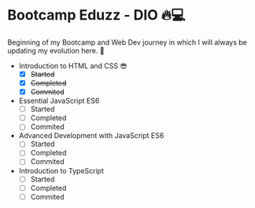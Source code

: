 # Bootcamp Eduzz - DIO :fire::computer:

Beginning of my Bootcamp and Web Dev journey in which I will always be updating my evolution here. :door:

- Introduction to HTML and CSS :sunglasses: 
  - [x] ~~Started~~
  - [x] ~~Completed~~
  - [x] ~~Commited~~
- Essential JavaScript ES6
  - [ ] Started
  - [ ] Completed
  - [ ] Commited
- Advanced Development with JavaScript ES6
  - [ ] Started
  - [ ] Completed
  - [ ] Commited
- Introduction to TypeScript
  - [ ] Started
  - [ ] Completed
  - [ ] Commited
